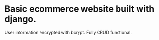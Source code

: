 # Basic ecommerce website built with django.
User information encrypted with bcrypt.
Fully CRUD functional.

